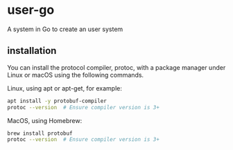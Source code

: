 # user-go

A system in Go to create an user system

## installation

You can install the protocol compiler, protoc, with a package manager under Linux or macOS using the following commands.

Linux, using apt or apt-get, for example:

```bash
apt install -y protobuf-compiler
protoc --version  # Ensure compiler version is 3+
```

MacOS, using Homebrew:

```bash
brew install protobuf
protoc --version  # Ensure compiler version is 3+
```
